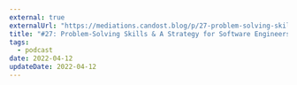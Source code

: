 ```yaml
---
external: true
externalUrl: "https://mediations.candost.blog/p/27-problem-solving-skills-and-a-strategy"
title: "#27: Problem-Solving Skills & A Strategy for Software Engineers"
tags:
  - podcast
date: 2022-04-12
updateDate: 2022-04-12
---
```

